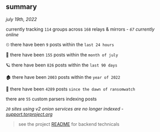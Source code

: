 
## summary
_july 19th, 2022_

currently tracking `114` groups across `168` relays & mirrors - _`67` currently online_

⏲ there have been `9` posts within the `last 24 hours`

🦈 there have been `155` posts within the `month of july`

🪐 there have been `826` posts within the `last 90 days`

🏚 there have been `2003` posts within the `year of 2022`

🦕 there have been `4289` posts `since the dawn of ransomwatch`

there are `55` custom parsers indexing posts

_`20` sites using v2 onion services are no longer indexed - [support.torproject.org](https://support.torproject.org/onionservices/v2-deprecation/)_

> see the project [README](https://github.com/joshhighet/ransomwatch#ransomwatch--) for backend technicals
